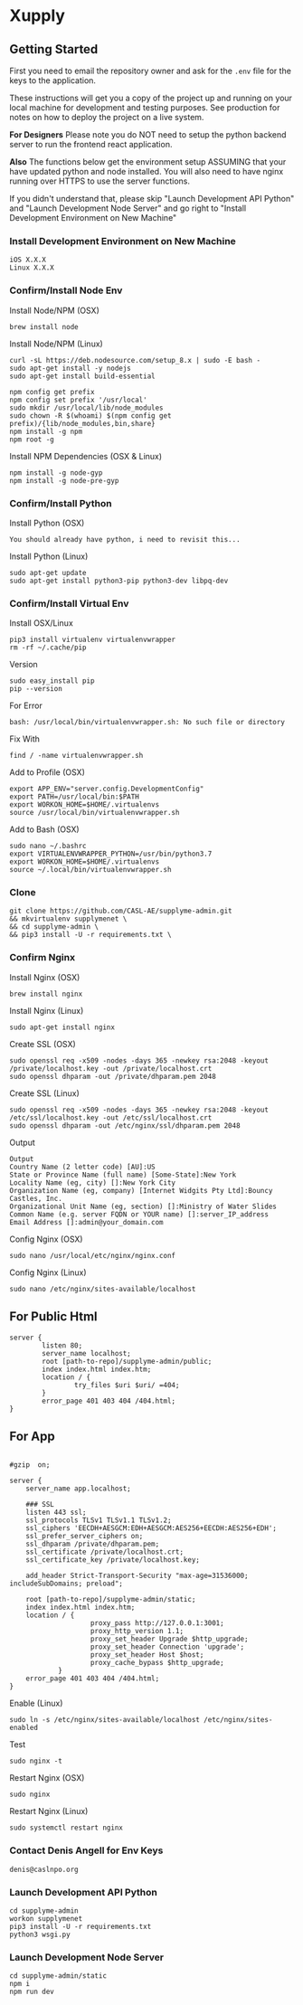 # Xupply

## Getting Started

First you need to email the repository owner and ask for the `.env` file for the keys to the application.

These instructions will get you a copy of the project up and running on your local machine for development and testing purposes. See production for notes on how to deploy the project on a live system.

**For Designers** Please note you do NOT need to setup the python backend server to run the frontend react application.

**Also** The functions below get the environment setup ASSUMING that your have updated python and node installed. You will also need to have nginx running over HTTPS to use the server functions.

If you didn't understand that, please skip "Launch Development API Python" and "Launch Development Node Server" and go right to "Install Development Environment on New Machine"

### Install Development Environment on New Machine

```
iOS X.X.X
Linux X.X.X
```

### Confirm/Install Node Env
Install Node/NPM (OSX)

```
brew install node
```

Install Node/NPM (Linux)

```
curl -sL https://deb.nodesource.com/setup_8.x | sudo -E bash -
sudo apt-get install -y nodejs
sudo apt-get install build-essential
```

```
npm config get prefix
npm config set prefix '/usr/local'
sudo mkdir /usr/local/lib/node_modules
sudo chown -R $(whoami) $(npm config get prefix)/{lib/node_modules,bin,share}
npm install -g npm
npm root -g
```

Install NPM Dependencies (OSX & Linux)

```
npm install -g node-gyp
npm install -g node-pre-gyp
```

### Confirm/Install Python
Install Python (OSX)

```
You should already have python, i need to revisit this...
```

Install Python (Linux)

```
sudo apt-get update
sudo apt-get install python3-pip python3-dev libpq-dev
```

### Confirm/Install Virtual Env
Install OSX/Linux
```
pip3 install virtualenv virtualenvwrapper
rm -rf ~/.cache/pip
```
Version
```
sudo easy_install pip
pip --version
```
For Error
```
bash: /usr/local/bin/virtualenvwrapper.sh: No such file or directory
```
Fix With
```
find / -name virtualenvwrapper.sh
```
Add to Profile (OSX)
```
export APP_ENV="server.config.DevelopmentConfig"
export PATH=/usr/local/bin:$PATH
export WORKON_HOME=$HOME/.virtualenvs
source /usr/local/bin/virtualenvwrapper.sh
```

Add to Bash (OSX)
```
sudo nano ~/.bashrc
export VIRTUALENVWRAPPER_PYTHON=/usr/bin/python3.7
export WORKON_HOME=$HOME/.virtualenvs
source ~/.local/bin/virtualenvwrapper.sh
```

### Clone
```
git clone https://github.com/CASL-AE/supplyme-admin.git
&& mkvirtualenv supplymenet \
&& cd supplyme-admin \
&& pip3 install -U -r requirements.txt \
```

### Confirm Nginx
Install Nginx (OSX)
```
brew install nginx
```

Install Nginx (Linux)
```
sudo apt-get install nginx
```

Create SSL (OSX)
```
sudo openssl req -x509 -nodes -days 365 -newkey rsa:2048 -keyout /private/localhost.key -out /private/localhost.crt
sudo openssl dhparam -out /private/dhparam.pem 2048
```

Create SSL (Linux)
```
sudo openssl req -x509 -nodes -days 365 -newkey rsa:2048 -keyout /etc/ssl/localhost.key -out /etc/ssl/localhost.crt
sudo openssl dhparam -out /etc/nginx/ssl/dhparam.pem 2048
```

Output
```
Output
Country Name (2 letter code) [AU]:US
State or Province Name (full name) [Some-State]:New York
Locality Name (eg, city) []:New York City
Organization Name (eg, company) [Internet Widgits Pty Ltd]:Bouncy Castles, Inc.
Organizational Unit Name (eg, section) []:Ministry of Water Slides
Common Name (e.g. server FQDN or YOUR name) []:server_IP_address
Email Address []:admin@your_domain.com
```

Config Nginx (OSX)
```
sudo nano /usr/local/etc/nginx/nginx.conf
```

Config Nginx (Linux)
```
sudo nano /etc/nginx/sites-available/localhost
```

## For Public Html
```
server {
        listen 80;
        server_name localhost;
        root [path-to-repo]/supplyme-admin/public;
        index index.html index.htm;
        location / {
                try_files $uri $uri/ =404;
        }
        error_page 401 403 404 /404.html;
}
```

## For App
```

#gzip  on;

server {
    server_name app.localhost;

    ### SSL
    listen 443 ssl;
    ssl_protocols TLSv1 TLSv1.1 TLSv1.2;
    ssl_ciphers 'EECDH+AESGCM:EDH+AESGCM:AES256+EECDH:AES256+EDH';
    ssl_prefer_server_ciphers on;
    ssl_dhparam /private/dhparam.pem;
    ssl_certificate /private/localhost.crt;
    ssl_certificate_key /private/localhost.key;

    add_header Strict-Transport-Security "max-age=31536000; includeSubDomains; preload";

    root [path-to-repo]/supplyme-admin/static;
    index index.html index.htm;
    location / {
                    proxy_pass http://127.0.0.1:3001;
                    proxy_http_version 1.1;
                    proxy_set_header Upgrade $http_upgrade;
                    proxy_set_header Connection 'upgrade';
                    proxy_set_header Host $host;
                    proxy_cache_bypass $http_upgrade;
            }
    error_page 401 403 404 /404.html;
}
```

Enable (Linux)

```
sudo ln -s /etc/nginx/sites-available/localhost /etc/nginx/sites-enabled
```

Test
```
sudo nginx -t
```
Restart Nginx (OSX)
```
sudo nginx
```

Restart Nginx (Linux)
```
sudo systemctl restart nginx
```


### Contact Denis Angell for Env Keys

```
denis@caslnpo.org
```

### Launch Development API Python

```
cd supplyme-admin
workon supplymenet
pip3 install -U -r requirements.txt
python3 wsgi.py
```

### Launch Development Node Server

```
cd supplyme-admin/static
npm i
npm run dev
```
